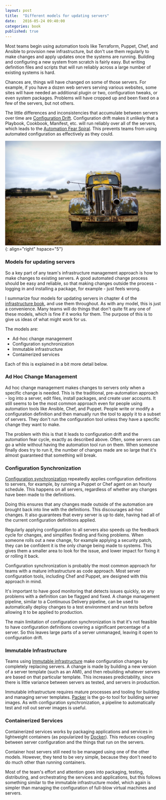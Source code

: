 ```yaml
---
layout: post
title:  "Different models for updating servers"
date:   2016-05-24 09:40:00
categories: book
published: true
---
```


Most teams begin using automation tools like Terraform, Puppet, Chef, and Ansible to provision new infrastructure, but don't use them regularly to make changes and apply updates once the systems are running. Building and configuring a new system from scratch is fairly easy. But writing definition files and scripts that will run reliably across a large number of existing systems is hard.

Chances are, things will have changed on some of those servers. For example, if you have a dozen web servers serving various websites, some sites will have needed an additional plugin or two, configuration tweaks, or even system packages. Problems will have cropped up and been fixed on a few of the servers, but not others.

The little differences and inconsistencies that accumulate between servers over time are [Configuration Drift](http://kief.com/configuration-drift.html). Configuration drift makes it unlikely that a Playbook, Cookbook, Manifest, etc. will run reliably over all of the servers, which leads to the [Automation Fear Spiral](http://infrastructure-as-code.com/book/2015/03/08/automation-fear-spiral.html). This prevents teams from using automated configuration as effectively as they could.


![Rusty car](/images/rusty-car.jpg){: align="right" hspace="5"}



### Models for updating servers

So a key part of any team's infrastructure management approach is how to make changes to existing servers. A good automated change process should be easy and reliable, so that making changes outside the process - logging in and installing a package, for example - just feels wrong.

I summarize four models for updating servers in chapter 4 of the [infrastructure book](http://shop.oreilly.com/product/0636920039297.do), and use them throughout. As with any model, this is just a convenience. Many teams will do things that don't quite fit any one of these models, which is fine if it works for them. The purpose of this is to give us ideas of what might work for us.

The models are:

- Ad-hoc change management
- Configuration synchronization
- Immutable infrastructure
- Containerized services

Each of this is explained in a bit more detail below.


### Ad Hoc Change Management

Ad hoc change management makes changes to servers only when a specific change is needed. This is the traditional, pre-automation approach - log into a server, edit files, install packages, and create user accounts. It still seems to be the most common approach even for people using automation tools like Ansible, Chef, and Puppet. People write or modify a configuration definition and then manually run the tool to apply it to a subset of servers. They don't run the configuration tool unless they have a specific change they want to make.

The problem with this is that it leads to configuration drift and the automation fear cycle, exactly as described above. Often, some servers can go a while without having the automation tool run on them. When someone finally does try to run it, the number of changes made are so large that it's almost guaranteed that something will break.


### Configuration Synchronization

[Configuration synchronization](http://martinfowler.com/bliki/ConfigurationSynchronization.html) repeatedly applies configuration definitions to servers, for example, by running a Puppet or Chef agent on an hourly schedule. This happens on all servers, regardless of whether any changes have been made to the definitions. 

Doing this ensures that any changes made outside of the automation are brought back into line with the definitions. This discourages ad-hoc changes. It also guarantees that every server is up to date, having had all of the current configuration definitions applied.

Regularly applying configuration to all servers also speeds up the feedback cycle for changes, and simplifies finding and fixing problems. When someone rolls out a new change, for example applying a security patch, they can be confident it is the only change being made to systems. This gives them a smaller area to look for the issue, and lower impact for fixing it or rolling it back.

Configuration synchronization is probably the most common approach for teams with a mature infrastructure as code approach. Most server configuration tools, including Chef and Puppet, are designed with this approach in mind. 

It's important to have good monitoring that detects issues quickly, so any problems with a definition can be flagged and fixed. A change management pipeline, similar to a Continuous Delivery pipeline, can be used to automatically deploy changes to a test environment and run tests before allowing it to be applied to production. 

The main limitation of configuration synchronization is that it's not feasible to have configuration definitions covering a significant percentage of a server. So this leaves large parts of a server unmanaged, leaving it open to configuration drift.


### Immutable Infrastructure

Teams using [Immutable infrastructure](http://martinfowler.com/bliki/ImmutableServer.html) make configuration changes by completely replacing servers. A change is made by building a new version of a server template (such as an AMI), and then rebuilding whatever servers are based on that particular template. This increases predictability, since there is little variance between servers as tested, and servers in production.

Immutable infrastructure requires mature processes and tooling for building and managing server templates. [Packer](https://www.packer.io/) is the go-to tool for building server images. As with configuration synchronization, a pipeline to automatically test and roll out server images is useful.


### Containerized Services

Containerized services works by packaging applications and services in lightweight containers (as popularized by [Docker](https://www.docker.com/)). This reduces coupling between server configuration and the things that run on the servers.

Container host servers still need to be managed using one of the other models. However, they tend to be very simple, because they don't need to do much other than running containers. 

Most of the team's effort and attention goes into packaging, testing, distributing, and orchestrating the services and applications, but this follows something similar to the immutable infrastructure model, which again is simpler than managing the configuration of full-blow virtual machines and servers.

